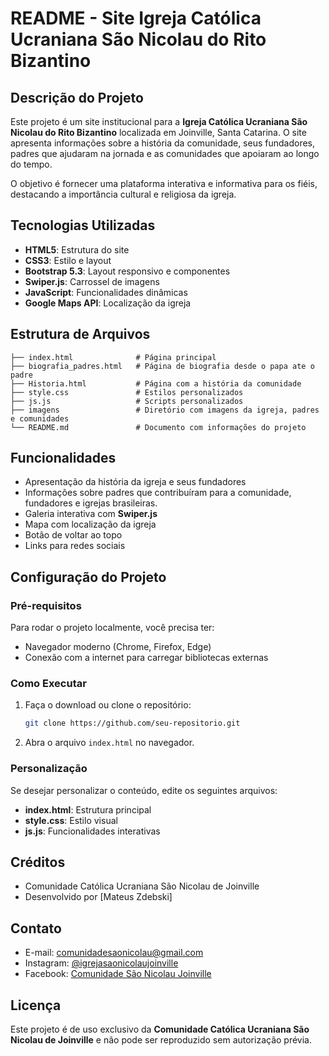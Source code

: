 # README - Site Igreja Católica Ucraniana São Nicolau do Rito Bizantino

## Descrição do Projeto
Este projeto é um site institucional para a **Igreja Católica Ucraniana São Nicolau do Rito Bizantino** localizada em Joinville, Santa Catarina. O site apresenta informações sobre a história da comunidade, seus fundadores, padres que ajudaram na jornada e as comunidades que apoiaram ao longo do tempo.

O objetivo é fornecer uma plataforma interativa e informativa para os fiéis, destacando a importância cultural e religiosa da igreja.

## Tecnologias Utilizadas
- **HTML5**: Estrutura do site
- **CSS3**: Estilo e layout
- **Bootstrap 5.3**: Layout responsivo e componentes
- **Swiper.js**: Carrossel de imagens
- **JavaScript**: Funcionalidades dinâmicas
- **Google Maps API**: Localização da igreja

## Estrutura de Arquivos
```
├── index.html              # Página principal
├── biografia_padres.html   # Página de biografia desde o papa ate o padre
├── Historia.html           # Página com a história da comunidade
├── style.css               # Estilos personalizados
├── js.js                   # Scripts personalizados
├── imagens                 # Diretório com imagens da igreja, padres e comunidades
└── README.md               # Documento com informações do projeto
```

## Funcionalidades
- Apresentação da história da igreja e seus fundadores
- Informações sobre padres que contribuíram para a comunidade, fundadores e igrejas brasileiras.
- Galeria interativa com **Swiper.js**
- Mapa com localização da igreja
- Botão de voltar ao topo
- Links para redes sociais

## Configuração do Projeto
### Pré-requisitos
Para rodar o projeto localmente, você precisa ter:
- Navegador moderno (Chrome, Firefox, Edge)
- Conexão com a internet para carregar bibliotecas externas

### Como Executar
1. Faça o download ou clone o repositório:
   ```bash
   git clone https://github.com/seu-repositorio.git
   ```
2. Abra o arquivo `index.html` no navegador.

### Personalização
Se desejar personalizar o conteúdo, edite os seguintes arquivos:
- **index.html**: Estrutura principal
- **style.css**: Estilo visual
- **js.js**: Funcionalidades interativas

## Créditos
- Comunidade Católica Ucraniana São Nicolau de Joinville
- Desenvolvido por [Mateus Zdebski]

## Contato
- E-mail: comunidadesaonicolau@gmail.com
- Instagram: [@igrejasaonicolaujoinville](https://www.instagram.com/igrejasaonicolaujoinville/)
- Facebook: [Comunidade São Nicolau Joinville](https://www.facebook.com/comunidadesaonicolaujoinville/)

## Licença
Este projeto é de uso exclusivo da **Comunidade Católica Ucraniana São Nicolau de Joinville** e não pode ser reproduzido sem autorização prévia.
